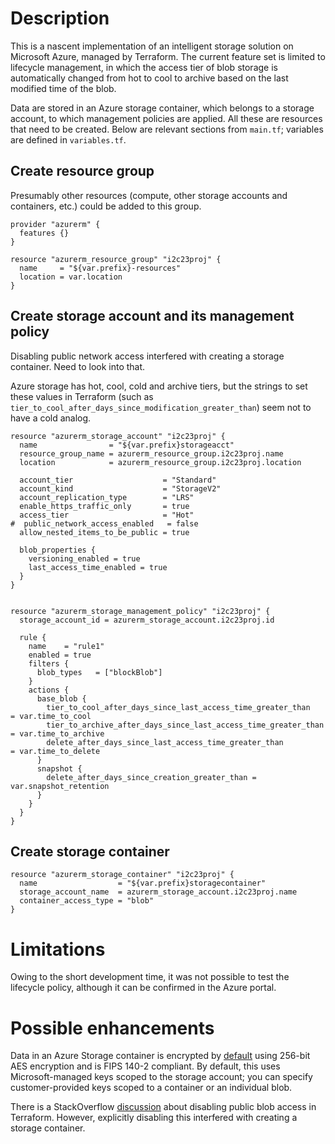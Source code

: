 # Description

This is a nascent implementation of an intelligent storage solution on Microsoft Azure,
managed by Terraform.
The current feature set is limited to lifecycle management, in which the access tier 
of blob storage is automatically changed
from hot to cool to archive based on the last modified time of the blob.

Data are stored in an Azure storage container, which belongs to a storage account, 
to which management policies are applied. 
All these are resources that need to be created.
Below are relevant sections from `main.tf`; variables are defined in `variables.tf`.


## Create resource group

Presumably other resources (compute, other storage accounts and containers, etc.)
could be added to this group.

```
provider "azurerm" {
  features {}
}

resource "azurerm_resource_group" "i2c23proj" {
  name     = "${var.prefix}-resources"
  location = var.location
}
```


## Create storage account and its management policy

Disabling public network access interfered with creating a storage container.
Need to look into that.

Azure storage has hot, cool, cold and archive tiers, but the strings to set these
values in Terraform (such as `tier_to_cool_after_days_since_modification_greater_than`) 
seem not to have a cold analog.


```
resource "azurerm_storage_account" "i2c23proj" {
  name                = "${var.prefix}storageacct"
  resource_group_name = azurerm_resource_group.i2c23proj.name
  location            = azurerm_resource_group.i2c23proj.location

  account_tier                    = "Standard"
  account_kind                    = "StorageV2"
  account_replication_type        = "LRS"
  enable_https_traffic_only       = true
  access_tier                     = "Hot"
#  public_network_access_enabled   = false
  allow_nested_items_to_be_public = true

  blob_properties {
    versioning_enabled = true
    last_access_time_enabled = true
  }
}


resource "azurerm_storage_management_policy" "i2c23proj" {
  storage_account_id = azurerm_storage_account.i2c23proj.id

  rule {
    name    = "rule1"
    enabled = true
    filters {
      blob_types   = ["blockBlob"]
    }
    actions {
      base_blob {
        tier_to_cool_after_days_since_last_access_time_greater_than    = var.time_to_cool
        tier_to_archive_after_days_since_last_access_time_greater_than = var.time_to_archive
        delete_after_days_since_last_access_time_greater_than          = var.time_to_delete
      }
      snapshot {
        delete_after_days_since_creation_greater_than = var.snapshot_retention
      }
    }
  }
}
```


## Create storage container
```
resource "azurerm_storage_container" "i2c23proj" {
  name                  = "${var.prefix}storagecontainer"
  storage_account_name  = azurerm_storage_account.i2c23proj.name
  container_access_type = "blob"
}
```





# Limitations

Owing to the short development time, it was not possible to test the lifecycle policy, 
although it can be confirmed in the Azure portal.


# Possible enhancements

Data in an Azure Storage container is encrypted by 
[default](https://learn.microsoft.com/en-us/azure/storage/common/storage-service-encryption)
using 256-bit AES encryption and is FIPS 140-2 compliant.
By default, this uses Microsoft-managed keys scoped to the storage account;
you can specify customer-provided keys scoped to a container or an individual blob.

There is a StackOverflow 
[discussion](https://stackoverflow.com/questions/73741756/disabling-allow-public-blob-access-using-terraform) about disabling public blob access in Terraform.
However, explicitly disabling this interfered with creating a storage container. 

